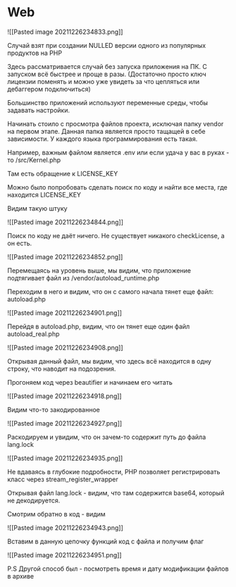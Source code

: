 # Web

![[Pasted image 20211226234833.png]]

Случай взят при создании NULLED версии одного из популярных продуктов на PHP

Здесь рассматривается случай без запуска приложения на ПК. С запуском всё быстрее и проще в разы. (Достаточно просто ключ лицензии поменять и можно уже увидеть за что цепляться или дебаггером подключиться)

Большинство приложений используют переменные среды, чтобы задавать настройки.

Начинать стоило с просмотра файлов проекта, исключая папку vendor на первом этапе. Данная папка является просто тащащей в себе зависимости. У каждого языка программирования есть такая.

Например, важным файлом является .env или если удача у вас в руках - то /src/Kernel.php

Там есть обращение к LICENSE_KEY

Можно было попробовать сделать поиск по коду и найти все места, где находится LICENSE_KEY

Видим такую штуку

![[Pasted image 20211226234844.png]]

Поиск по коду не даёт ничего. Не существует никакого checkLicense, а он есть.

![[Pasted image 20211226234852.png]]

Перемещаясь на уровень выше, мы видим, что приложение подтягивает файл из /vendor/autoload_runtime.php

Переходим в него и видим, что он с самого начала тянет еще файл: autoload.php

![[Pasted image 20211226234901.png]]

Перейдя в autoload.php, видим, что он тянет еще один файл autoload_real.php

![[Pasted image 20211226234908.png]]

Открывая данный файл, мы видим, что здесь всё находится в одну строку, что наводит на подозрения.

Прогоняем код через beautifier и начинаем его читать

![[Pasted image 20211226234918.png]]

Видим что-то закодированное

![[Pasted image 20211226234927.png]]

Раскодируем и увидим, что он зачем-то содержит путь до файла lang.lock

![[Pasted image 20211226234935.png]]

Не вдаваясь в глубокие подробности, PHP позволяет регистрировать класс через stream_register_wrapper

Открывая файл lang.lock - видим, что там содержится base64, который не декодируется.

Смотрим обратно в код - видим

![[Pasted image 20211226234943.png]]

Вставим в данную цепочку функций код с файла и получим флаг

![[Pasted image 20211226234951.png]]

P.S Другой способ был - посмотреть время и дату модификации файлов в архиве